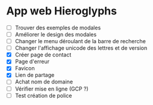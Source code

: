 # App web Hieroglyphs

- [ ] Trouver des exemples de modales
- [ ] Améliorer le design des modales 
- [ ] Changer le menu déroulant de la barre de recherche
- [ ] Changer l'affichage unicode des lettres et de version
- [X] Créer page de contact
- [X] Page d'erreur
- [X] Favicon
- [X] Lien de partage
- [ ] Achat nom de domaine
- [ ] Vérifier mise en ligne (GCP ?)
- [ ] Test création de police